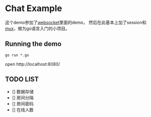 # Chat Example

这个demo参加了[websocket](https://github.com/gorilla/websocket)里面的demo，
然后在此基本上加了session和[mux](https://github.com/gorilla/mux)，做为go语言入门的小项目。

## Running the demo
    go run *.go

open http://localhost:8080/

## TODO LIST

- [] 数据存储
- [] 房间分隔
- [] 房间密码
- [] 在线人数